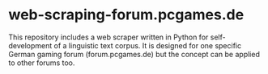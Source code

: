 # web-scraping-forum.pcgames.de
This repository includes a web scraper written in Python for self-development of a linguistic text corpus. It is designed for one specific German gaming forum (forum.pcgames.de) but the concept can be applied to other forums too.

